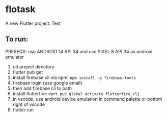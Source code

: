 # flotask

A new Flutter project. Test

## To run:

PREREQS: use ANDROID 14 API 34 and use PIXEL 8 API 34 as android emulator

1. cd project directory
2. flutter pub get
3. install firebase cli via npm: `npm install -g firebase-tools`
4. firebase login {use google email}
5. then add firebase cli to path
6. install flutterfire: `dart pub global activate flutterfire_cli`
7. in vscode, use android device emulation in command palette or bottom right of vscode
8. flutter run
